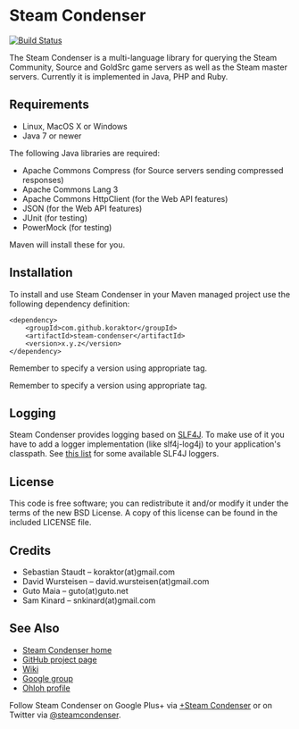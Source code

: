 Steam Condenser
===============

[![Build Status](https://secure.travis-ci.org/koraktor/steam-condenser-java.png)](http://travis-ci.org/koraktor/steam-condenser-java)

The Steam Condenser is a multi-language library for querying the Steam
Community, Source and GoldSrc game servers as well as the Steam master servers.
Currently it is implemented in Java, PHP and Ruby.

## Requirements

* Linux, MacOS X or Windows
* Java 7 or newer

The following Java libraries are required:

* Apache Commons Compress (for Source servers sending compressed responses)
* Apache Commons Lang 3
* Apache Commons HttpClient (for the Web API features)
* JSON (for the Web API features)
* JUnit (for testing)
* PowerMock (for testing)

Maven will install these for you.

## Installation

To install and use Steam Condenser in your Maven managed project use the
following dependency definition:

    <dependency>
        <groupId>com.github.koraktor</groupId>
      	<artifactId>steam-condenser</artifactId>
      	<version>x.y.z</version>
    </dependency>
    
Remember to specify a version using appropriate tag.

Remember to specify a version using appropriate tag.

## Logging

Steam Condenser provides logging based on [SLF4J][slf4j]. To make use of it you
have to add a logger implementation (like slf4j-log4j) to your application's
classpath. See [this list][loggers] for some available SLF4J loggers.

## License

This code is free software; you can redistribute it and/or modify it under the
terms of the new BSD License. A copy of this license can be found in the
included LICENSE file.

## Credits

* Sebastian Staudt – koraktor(at)gmail.com
* David Wursteisen – david.wursteisen(at)gmail.com
* Guto Maia – guto(at)guto.net
* Sam Kinard – snkinard(at)gmail.com

## See Also

* [Steam Condenser home](http://koraktor.de/steam-condenser)
* [GitHub project page](https://github.com/koraktor/steam-condenser)
* [Wiki](https://github.com/koraktor/steam-condenser/wiki)
* [Google group](http://groups.google.com/group/steam-condenser)
* [Ohloh profile](http://www.ohloh.net/projects/steam-condenser)

Follow Steam Condenser on Google Plus+ via
[+Steam Condenser](https://plus.google.com/b/109400543549250623875/109400543549250623875)
or on Twitter via [@steamcondenser](https://twitter.com/steamcondenser).

 [loggers]: http://www.slf4j.org/manual.html#swapping
 [slf4j]:   http://www.slf4j.org
